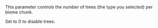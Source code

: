 This parameter controls the number of trees (the type you selected) per biome chunk.

Set to 0 to disable trees.